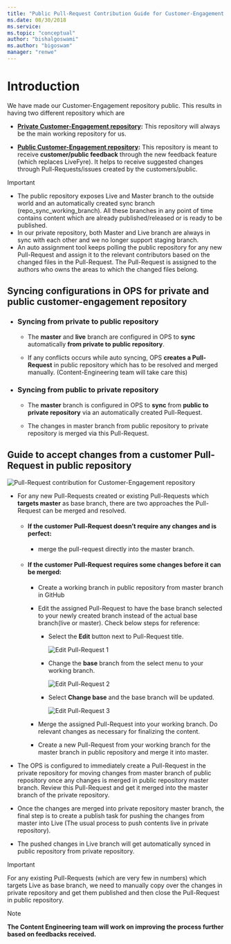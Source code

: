 ```yaml
---
title: "Public Pull-Request Contribution Guide for Customer-Engagement Repository| MicrosoftDocs"
ms.date: 08/30/2018
ms.service: 
ms.topic: "conceptual"
author: "bishalgoswami"
ms.author: "bigoswam"
manager: "renwe"
---
```


<!--Unsure if this is needed or still accurate. We'd need to add the two new repos, if this is still relevant. -->

# Introduction

We have made our Customer-Engagement repository public. This results in having two different repository which are

- **[Private Customer-Engagement repository](https://github.com/MicrosoftDocs/dynamics-365-customer-engagement-pr):** This repository will always be the main working repository for us.

- **[Public Customer-Engagement repository]( https://github.com/MicrosoftDocs/dynamics-365-customer-engagement):** This repository is meant to receive **customer/public feedback** through the new feedback feature (which replaces LiveFyre). It helps to receive suggested changes through Pull-Requests/issues created by the customers/public.

> [!IMPORTANT]
> - The public repository exposes Live and Master branch to the outside world and an automatically created sync branch (repo_sync_working_branch). All these branches in any point of time contains content which are already published/released or is ready to be published.
> - In our private repository, both Master and Live branch are always in sync with each other and we no longer support staging branch.
> - An auto assignment tool keeps polling the public repository for any new Pull-Request and assign it to the relevant contributors based on the changed files in the Pull-Request. The Pull-Request is assigned to the authors who owns the areas to which the changed files belong.

## Syncing configurations in OPS for private and public customer-engagement repository

- ### Syncing from private to public repository
	
	- The **master** and **live** branch are configured in OPS to **sync** automatically **from private to public repository**. 

	- If any conflicts occurs while auto syncing, OPS **creates a Pull-Request** in public repository which has to be resolved and merged manually. (Content-Engineering team will take care this)
	
- ### Syncing from public to private repository
	
	- The **master** branch is configured in OPS to **sync** from **public to private repository** via an automatically created Pull-Request. 

	- The changes in master branch from public repository to private repository is merged via this Pull-Request.

## Guide to accept changes from a customer Pull-Request in public repository

![Pull-Request contribution for Customer-Engagement repository](media/public-pr-contribution-ce.png)

- For any new Pull-Requests created or existing Pull-Requests which **targets master** as base branch, there are two approaches the Pull-Request can be merged and resolved.

	- #### If the customer Pull-Request doesn’t require any changes and is perfect:

		- merge the pull-request directly into the master branch.
	
	- #### If the customer Pull-Request requires some changes before it can be merged: 

		- Create a working branch in public repository from master branch in GitHub
		
		- Edit the assigned Pull-Request to have the base branch selected to your newly created branch instead of the actual base branch(live or master). Check below steps for reference:

			- Select the **Edit** button next to Pull-Request title.

				![Edit Pull-Request 1](media/edit-pr-1.png)
		
			- Change the **base** branch from the select menu to your working branch.

				![Edit Pull-Request 2](media/edit-pr-2.png)

			- Select **Change base** and the base branch will be updated.

				![Edit Pull-Request 3](media/edit-pr-3.png)

		- Merge the assigned Pull-Request into your working branch. Do relevant changes as necessary for finalizing the content.
		
		- Create a new Pull-Request from your working branch for the master branch in public repository and merge it into master.

- The OPS is configured to immediately create a Pull-Request in the private repository for moving changes from master branch of public repository once any changes is merged in public repository master branch. Review this Pull-Request and get it merged into the master branch of the private repository.
		
- Once the changes are merged into private repository master branch, the final step is to create a publish task for pushing the changes from master into Live (The usual process to push contents live in private repository).

- The pushed changes in Live branch will get automatically synced in public repository from private repository.

> [!IMPORTANT]
> For any existing Pull-Requests (which are very few in numbers) which targets Live as base branch, we need to manually copy over the changes in private repository and get them published and then close the Pull-Request in public repository.

> [!NOTE]
> **The Content Engineering team will work on improving the process further based on feedbacks received.**
